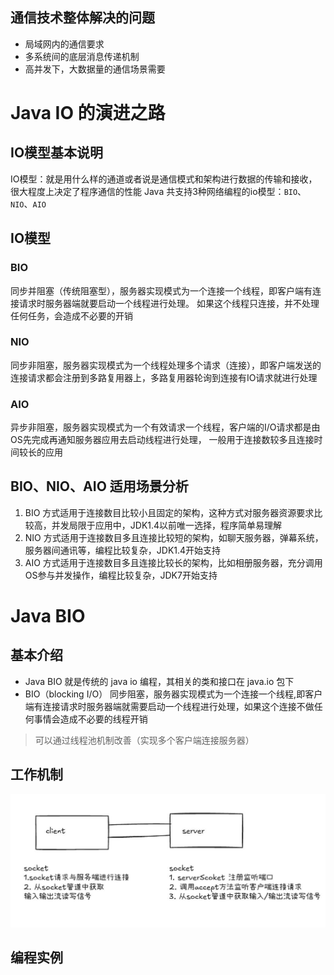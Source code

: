 ## 通信技术整体解决的问题

- 局域网内的通信要求
- 多系统间的底层消息传递机制
- 高并发下，大数据量的通信场景需要

# Java IO 的演进之路

## IO模型基本说明

IO模型：就是用什么样的通道或者说是通信模式和架构进行数据的传输和接收，很大程度上决定了程序通信的性能
Java 共支持3种网络编程的io模型：`BIO`、`NIO`、`AIO`

## IO模型

### BIO

同步并阻塞（传统阻塞型），服务器实现模式为一个连接一个线程，即客户端有连接请求时服务器端就要启动一个线程进行处理。
如果这个线程只连接，并不处理任何任务，会造成不必要的开销

### NIO

同步非阻塞，服务器实现模式为一个线程处理多个请求（连接），即客户端发送的连接请求都会注册到多路复用器上，多路复用器轮询到连接有IO请求就进行处理

### AIO

异步非阻塞，服务器实现模式为一个有效请求一个线程，客户端的I/O请求都是由OS先完成再通知服务器应用去启动线程进行处理，
一般用于连接数较多且连接时间较长的应用

## BIO、NIO、AIO 适用场景分析
1. BIO 方式适用于连接数目比较小且固定的架构，这种方式对服务器资源要求比较高，并发局限于应用中，JDK1.4以前唯一选择，程序简单易理解
2. NIO 方式适用于连接数目多且连接比较短的架构，如聊天服务器，弹幕系统，服务器间通讯等，编程比较复杂，JDK1.4开始支持
3. AIO 方式适用于连接数目多且连接比较长的架构，比如相册服务器，充分调用OS参与并发操作，编程比较复杂，JDK7开始支持



# Java BIO

## 基本介绍

- Java BIO 就是传统的 java io 编程，其相关的类和接口在 java.io 包下
- BIO（blocking I/O） 同步阻塞，服务器实现模式为一个连接一个线程,即客户端有连接请求时服务器端就需要启动一个线程进行处理，如果这个连接不做任何事情会造成不必要的线程开销
> 可以通过线程池机制改善（实现多个客户端连接服务器）

## 工作机制

<Img src="../public/BIO工作流程.jpg"/>

## 编程实例
